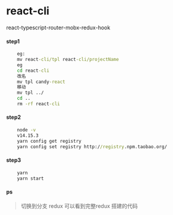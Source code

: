 # react-cli
react-typescript-router-mobx-redux-hook

#### step1
```cmd
    eg:
    mv react-cli/tpl react-cli/projectName
    eg
    cd react-cli
    改名
    mv tpl candy-react
    移动
    mv tpl ../
    cd ..
    rm -rf react-cli
```

#### step2

```cmd
    node -v
    v14.15.3
    yarn config get registry
    yarn config set registry http://registry.npm.taobao.org/
```

#### step3
```cmd
    yarn
    yarn start
```


#### ps
> 切换到分支 redux 可以看到完整redux 搭建的代码

